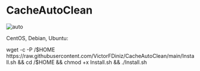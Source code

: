 # CacheAutoClean

![auto](https://user-images.githubusercontent.com/86570043/124396536-8eb5db80-dce0-11eb-891b-86b993047dd1.png)

CentOS, Debian, Ubuntu:

 wget -c -P /$HOME https://raw.githubusercontent.com/VictorFDiniz/CacheAutoClean/main/Install.sh && cd /$HOME && chmod +x Install.sh && ./Install.sh 
